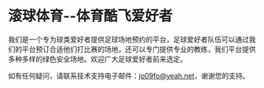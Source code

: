 # 滚球体育--体育酷飞爱好者

我们是一个专为球类爱好者提供足球场地预约的平台，足球爱好者队伍可以通过我们的平台预订合适他们打比赛的场地，还可以专门提供专业的教练，我们平台提供多种多样的绿色安全场地。欢迎广大足球爱好者前来选定。

如有任何疑问，请联系技术支持电子邮件：jo09fo@yeah.net，谢谢您的支持。
